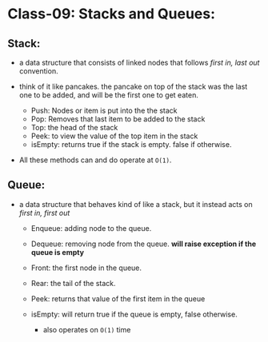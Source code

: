 # Class-09: Stacks and Queues:

## Stack:

- a data structure that consists of linked nodes that follows _first in, last out_ convention.
- think of it like pancakes. the pancake on top of the stack was the last one to be added, and will be the first one to get eaten.

  - Push: Nodes or item is put into the the stack
  - Pop: Removes that last item to be added to the stack
  - Top: the head of the stack
  - Peek: to view the value of the top item in the stack
  - isEmpty: returns true if the stack is empty. false if otherwise.

- All these methods can and do operate at `O(1)`.

## Queue:

- a data structure that behaves kind of like a stack, but it instead acts on _first in, first out_

  - Enqueue: adding node to the queue.
  - Dequeue: removing node from the queue. **will raise exception if the queue is empty**
  - Front: the first node in the queue.
  - Rear: the tail of the stack.
  - Peek: returns that value of the first item in the queue
  - isEmpty: will return true if the queue is empty, false otherwise.

    - also operates on `O(1)` time
